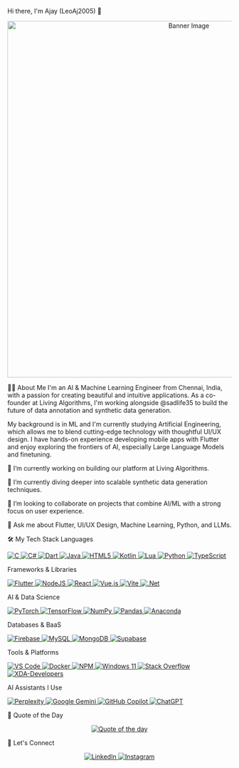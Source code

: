 Hi there, I'm Ajay (LeoAj2005) 👋
<p align="center">
<a href="https://github.com/LeoAj2005">
<img src="https://user-images.githubusercontent.com/74038190/225813708-98b745f2-7d22-48cf-9150-083f1b00d6c9.gif" alt="Banner Image" width="800"/>
</a>
</p>

👨‍💻 About Me
I'm an AI & Machine Learning Engineer from Chennai, India, with a passion for creating beautiful and intuitive applications. As a co-founder at Living Algorithms, I'm working alongside @sadlife35 to build the future of data annotation and synthetic data generation.

My background is in ML and I'm currently studying Artificial Engineering, which allows me to blend cutting-edge technology with thoughtful UI/UX design. I have hands-on experience developing mobile apps with Flutter and enjoy exploring the frontiers of AI, especially Large Language Models and finetuning.

🔭 I’m currently working on building our platform at Living Algorithms.

🌱 I’m currently diving deeper into scalable synthetic data generation techniques.

👯 I’m looking to collaborate on projects that combine AI/ML with a strong focus on user experience.

💬 Ask me about Flutter, UI/UX Design, Machine Learning, Python, and LLMs.

🛠️ My Tech Stack
Languages
<p align="left">
<a href="https://www.cprogramming.com/" target="_blank" rel="noreferrer"> <img src="https://img.shields.io/badge/c-%2300599C.svg?style=for-the-badge&logo=c&logoColor=white" alt="C"/> </a>
<a href="https://www.google.com/search?q=https://docs.microsoft.com/en-us/dotnet/csharp/" target="_blank" rel="noreferrer"> <img src="https://img.shields.io/badge/c%23-%23239120.svg?style=for-the-badge&logo=csharp&logoColor=white" alt="C#"/> </a>
<a href="https://dart.dev" target="_blank" rel="noreferrer"> <img src="https://img.shields.io/badge/dart-%230175C2.svg?style=for-the-badge&logo=dart&logoColor=white" alt="Dart"/> </a>
<a href="https://www.java.com" target="_blank" rel="noreferrer"> <img src="https://img.shields.io/badge/java-%23ED8B00.svg?style=for-the-badge&logo=openjdk&logoColor=white" alt="Java"/> </a>
<a href="https://www.w3.org/html/" target="_blank" rel="noreferrer"> <img src="https://img.shields.io/badge/html5-%23E34F26.svg?style=for-the-badge&logo=html5&logoColor=white" alt="HTML5"/> </a>
<a href="https://kotlinlang.org" target="_blank" rel="noreferrer"> <img src="https://img.shields.io/badge/kotlin-%237F52FF.svg?style=for-the-badge&logo=kotlin&logoColor=white" alt="Kotlin"/> </a>
<a href="https://www.lua.org" target="_blank" rel="noreferrer"> <img src="https://img.shields.io/badge/lua-%232C2D72.svg?style=for-the-badge&logo=lua&logoColor=white" alt="Lua"/> </a>
<a href="https://www.python.org" target="_blank" rel="noreferrer"> <img src="https://img.shields.io/badge/python-3670A0?style=for-the-badge&logo=python&logoColor=ffdd54" alt="Python"/> </a>
<a href="https://www.typescriptlang.org/" target="_blank" rel="noreferrer"> <img src="https://img.shields.io/badge/typescript-%23007ACC.svg?style=for-the-badge&logo=typescript&logoColor=white" alt="TypeScript"/> </a>
</p>

Frameworks & Libraries
<p align="left">
<a href="https://flutter.dev" target="_blank" rel="noreferrer"> <img src="https://img.shields.io/badge/Flutter-%2302569B.svg?style=for-the-badge&logo=Flutter&logoColor=white" alt="Flutter"/> </a>
<a href="https://nodejs.org" target="_blank" rel="noreferrer"> <img src="https://img.shields.io/badge/node.js-6DA55F?style=for-the-badge&logo=node.js&logoColor=white" alt="NodeJS"/> </a>
<a href="https://reactjs.org/" target="_blank" rel="noreferrer"> <img src="https://img.shields.io/badge/react-%2320232a.svg?style=for-the-badge&logo=react&logoColor=%2361DAFB" alt="React"/> </a>
<a href="https://vuejs.org/" target="_blank" rel="noreferrer"> <img src="https://img.shields.io/badge/vuejs-%2335495e.svg?style=for-the-badge&logo=vuedotjs&logoColor=%234FC08D" alt="Vue.js"/> </a>
<a href="https://vitejs.dev/" target="_blank" rel="noreferrer"> <img src="https://img.shields.io/badge/vite-%23646CFF.svg?style=for-the-badge&logo=vite&logoColor=white" alt="Vite"/> </a>
<a href="https://dotnet.microsoft.com/" target="_blank" rel="noreferrer"> <img src="https://img.shields.io/badge/.NET-5C2D91?style=for-the-badge&logo=.net&logoColor=white" alt=".Net"/> </a>
</p>

AI & Data Science
<p align="left">
<a href="https://pytorch.org/" target="_blank" rel="noreferrer"> <img src="https://img.shields.io/badge/PyTorch-%23EE4C2C.svg?style=for-the-badge&logo=PyTorch&logoColor=white" alt="PyTorch"/> </a>
<a href="https://www.tensorflow.org" target="_blank" rel="noreferrer"> <img src="https://img.shields.io/badge/TensorFlow-%23FF6F00.svg?style=for-the-badge&logo=TensorFlow&logoColor=white" alt="TensorFlow"/> </a>
<a href="https://numpy.org/" target="_blank" rel="noreferrer"> <img src="https://img.shields.io/badge/numpy-%23013243.svg?style=for-the-badge&logo=numpy&logoColor=white" alt="NumPy"/> </a>
<a href="https://pandas.pydata.org/" target="_blank" rel="noreferrer"> <img src="https://img.shields.io/badge/pandas-%23150458.svg?style=for-the-badge&logo=pandas&logoColor=white" alt="Pandas"/> </a>
<a href="https://www.anaconda.com/" target="_blank" rel="noreferrer"> <img src="https://img.shields.io/badge/Anaconda-%2344A833.svg?style=for-the-badge&logo=anaconda&logoColor=white" alt="Anaconda"/> </a>
</p>

Databases & BaaS
<p align="left">
<a href="https://firebase.google.com/" target="_blank" rel="noreferrer"> <img src="https://img.shields.io/badge/firebase-a08021?style=for-the-badge&logo=firebase&logoColor=ffcd34" alt="Firebase"/> </a>
<a href="https://www.mysql.com/" target="_blank" rel="noreferrer"> <img src="https://img.shields.io/badge/mysql-4479A1.svg?style=for-the-badge&logo=mysql&logoColor=white" alt="MySQL"/> </a>
<a href="https://www.mongodb.com/" target="_blank" rel="noreferrer"> <img src="https://img.shields.io/badge/MongoDB-%234ea94b.svg?style=for-the-badge&logo=mongodb&logoColor=white" alt="MongoDB"/> </a>
<a href="https://supabase.io/" target="_blank" rel="noreferrer"> <img src="https://img.shields.io/badge/Supabase-3ECF8E?style=for-the-badge&logo=supabase&logoColor=white" alt="Supabase"/> </a>
</p>

Tools & Platforms
<p align="left">
<a href="https://code.visualstudio.com/" target="_blank" rel="noreferrer"> <img src="https://img.shields.io/badge/Visual%20Studio%20Code-0078d7.svg?style=for-the-badge&logo=visual-studio-code&logoColor=white" alt="VS Code"/> </a>
<a href="https://www.docker.com/" target="_blank" rel="noreferrer"> <img src="https://img.shields.io/badge/docker-%230db7ed.svg?style=for-the-badge&logo=docker&logoColor=white" alt="Docker"/> </a>
<a href="https://www.npmjs.com/" target="_blank" rel="noreferrer"> <img src="https://img.shields.io/badge/NPM-%23CB3837.svg?style=for-the-badge&logo=npm&logoColor=white" alt="NPM"/> </a>
<a href="https://www.microsoft.com/en-us/windows/windows-11" target="_blank" rel="noreferrer"> <img src="https://img.shields.io/badge/Windows%2011-%230079d5.svg?style=for-the-badge&logo=Windows%2011&logoColor=white" alt="Windows 11"/> </a>
<a href="https://stackoverflow.com/" target="_blank" rel="noreferrer"> <img src="https://img.shields.io/badge/-Stackoverflow-FE7A16?style=for-the-badge&logo=stack-overflow&logoColor=white" alt="Stack Overflow"/> </a>
<a href="https://www.xda-developers.com/" target="_blank" rel="noreferrer"> <img src="https://img.shields.io/badge/XDA--Developers-%23AC6E2F.svg?style=for-the-badge&logo=XDA-Developers&logoColor=white" alt="XDA-Developers"/> </a>
</p>

AI Assistants I Use
<p align="left">
<a href="https://www.perplexity.ai/" target="_blank" rel="noreferrer"> <img src="https://img.shields.io/badge/perplexity-000000?style=for-the-badge&logo=perplexity&logoColor=088F8F" alt="Perplexity"/> </a>
<a href="https://gemini.google.com/" target="_blank" rel="noreferrer"> <img src="https://img.shields.io/badge/google%20gemini-8E75B2?style=for-the-badge&logo=google%20gemini&logoColor=white" alt="Google Gemini"/> </a>
<a href="https://github.com/features/copilot" target="_blank" rel="noreferrer"> <img src="https://img.shields.io/badge/github_copilot-8957E5?style=for-the-badge&logo=github-copilot&logoColor=white" alt="GitHub Copilot"/> </a>
<a href="https://chat.openai.com/" target="_blank" rel="noreferrer"> <img src="https://img.shields.io/badge/chatGPT-74aa9c?style=for-the-badge&logo=openai&logoColor=white" alt="ChatGPT"/> </a>
</p>

📜 Quote of the Day
<p align="center">
<a href="https://github.com/PiyushSuthar/github-readme-quotes">
<img src="https://github-readme-quotes-bay.vercel.app/quote?theme=maroongold&animation=default&layout=socrates&font=PixelifySans&quoteType=quote-for-the-day&bgColor=black&fontColor=olive" alt="Quote of the day" />
</a>
</p>

🤝 Let's Connect
<p align="center">
<a href="https://linkedin.com/in/ajaydoss2005" target="_blank">
<img src="https://skillicons.dev/icons?i=linkedin" alt="LinkedIn"/>
</a>
<a href="https://instagram.com/leoajay2005" target="_blank">
<img src="https://skillicons.dev/icons?i=instagram" alt="Instagram"/>
</a>
</p>
